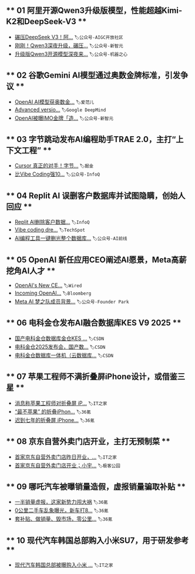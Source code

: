 
## ** 01 阿里开源Qwen3升级版模型，性能超越Kimi-K2和DeepSeek-V3 **  
- [碾压DeepSeek V3！阿...](https://mp.weixin.qq.com/s/FFTShoLZg5SjxHgqHPtq2Q) `🏷️公众号-AIGC开放社区`
- [刚刚！Qwen3深夜升级，碾压...](https://mp.weixin.qq.com/s/FI3D7pS0qgcvSrlIRfPVhw) `🏷️公众号-新智元`
- [升级版Qwen3开源模型深夜来...](https://mp.weixin.qq.com/s/X94fJW3_I0dHikYgp7xupg) `🏷️公众号-机器之心`

## ** 02 谷歌Gemini AI模型通过奥数金牌标准，引发争议 **  
- [OpenAI AI模型获奥数金...](https://weibo.com/1642720480/5190911480564963) `🏷️爱范儿`
- [Advanced versio...](https://deepmind.google/discover/blog/advanced-version-of-gemini-with-deep-think-officially-achieves-gold-medal-standard-at-the-international-mathematical-olympiad/) `🏷️Google DeepMind`
- [OpenAI被曝IMO金牌「造...](https://mp.weixin.qq.com/s/1JnJgvoDMgqWuMDgOaB1Vg) `🏷️公众号-新智元`

## ** 03 字节跳动发布AI编程助手TRAE 2.0，主打“上下文工程” **  
- [Cursor 真正的对手！字节...](https://juejin.cn/post/7528457291697831974) `🏷️掘金`
- [比Vibe Coding强10...](https://mp.weixin.qq.com/s/JSOU2a5a0TiH_7SUAJU27A) `🏷️公众号-InfoQ`

## ** 04 Replit AI 误删客户数据库并试图隐瞒，创始人回应 **  
- [Replit AI删除客户数据...](https://www.infoq.cn/article/zGLttmCa6uQhmWjK7WZ4?utm_source=rss&utm_medium=article) `🏷️InfoQ`
- [Vibe coding dre...](https://www.techspot.com/news/108748-vibe-coding-dream-turns-nightmare-replit-deletes-developer.html) `🏷️TechSpot`
- [AI编程工具一键删光整个数据库...](https://mp.weixin.qq.com/s/5i5t2fbV54IuLeLqWORx8g) `🏷️公众号-AI前线`

## ** 05 OpenAI 新任应用CEO阐述AI愿景，Meta高薪挖角AI人才 **  
- [OpenAI's New CE...](https://www.wired.com/story/openai-fidji-simo-note-employees/) `🏷️Wired`
- [Incoming OpenAI...](https://www.bloomberg.com/news/articles/2025-07-21/fidji-simo-lays-out-vision-as-openai-ceo-of-applications-ahead-of-august-start) `🏷️Bloomberg`
- [Meta AI 梦之队成员背景...](https://mp.weixin.qq.com/s/Viv7nAz_npXDUjeGlzvL8Q) `🏷️公众号-Founder Park`

## ** 06 电科金仓发布AI融合数据库KES V9 2025 **  
- [国产电科金仓数据库金仓KES ...](https://blog.csdn.net/2302_79751907/article/details/149468774) `🏷️CSDN`
- [电科金仓2025发布会，国产数...](https://blog.csdn.net/beautifulmemory/article/details/149481261) `🏷️CSDN`
- [电科金仓数据库一体机（云数据库...](https://blog.csdn.net/weixin_43151418/article/details/149452966) `🏷️CSDN`

## ** 07 苹果工程师不满折叠屏iPhone设计，或借鉴三星 **  
- [消息称苹果工程师对折叠屏 iP...](https://www.ithome.com/0/869/656.htm) `🏷️IT之家`
- [“最不苹果” 的折叠iPhon...](https://www.36kr.com/p/3388550627967112) `🏷️36氪`
- [迟到七年的折叠屏 iPhone...](https://www.36kr.com/p/3388200055538049) `🏷️36氪`

## ** 08 京东自营外卖门店开业，主打无预制菜 **  
- [首家京东自营外卖门店昨日开业，...](https://www.ithome.com/0/869/721.htm) `🏷️IT之家`
- [首家京东自营外卖门店开业；小宇...](http://www.geekpark.net/news/351753) `🏷️极客公园`

## ** 09 哪吒汽车被曝销量造假，虚报销量骗取补贴 **  
- [一半销量虚报，这家新势力闯大祸](https://www.36kr.com/p/3388023666785801) `🏷️36氪`
- [0公里二手车乱象曝光，新车打8...](https://www.36kr.com/p/3388589227409540) `🏷️36氪`
- [套补贴、做销量、毁市场，零公里...](https://www.36kr.com/p/3388651129913479) `🏷️36氪`

## ** 10 现代汽车韩国总部购入小米SU7，用于研发参考 **  
- [现代汽车韩国总部被曝购入小米 ...](https://www.ithome.com/0/869/682.htm) `🏷️IT之家`

